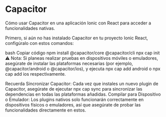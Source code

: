# Capacitor

Cómo usar Capacitor en una aplicación Ionic con React para acceder a funcionalidades nativas.

Primero, si aún no has instalado Capacitor en tu proyecto Ionic React, configúralo con estos comandos:

bash
Copiar código
npm install @capacitor/core @capacitor/cli
npx cap init
⚠️ Nota: Si planeas realizar pruebas en dispositivos móviles o emuladores, asegúrate de instalar las plataformas necesarias (por ejemplo, @capacitor/android o @capacitor/ios), y ejecuta npx cap add android o npx cap add ios respectivamente.


Recuerda
Sincronizar Capacitor: Cada vez que instales un nuevo plugin de Capacitor, asegúrate de ejecutar npx cap sync para sincronizar las dependencias en todas las plataformas añadidas.
Compilar para Dispositivo o Emulador: Los plugins nativos solo funcionarán correctamente en dispositivos físicos o emuladores, así que asegúrate de probar las funcionalidades directamente en estos.
